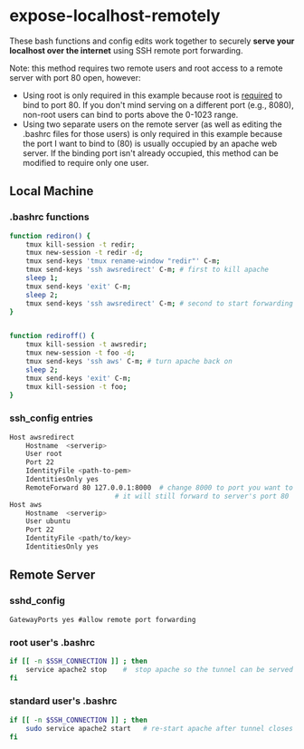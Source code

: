 # expose-localhost-remotely

These bash functions and config edits work together to securely
**serve your localhost over the internet**
using SSH remote port forwarding. 
 
Note: this method requires two remote users and root access to a remote server with port 80 open, however:
- Using root is only required in this example because root is 
[required](https://www.w3.org/Daemon/User/Installation/PrivilegedPorts.html)
to bind to port 80. If you don't mind serving on a different port (e.g., 8080), 
non-root users can bind to ports above the 0-1023 range. 
- Using two separate users on the remote server 
(as well as editing the .bashrc files for those users)
is only required in this example because the port I want to bind to (80)
is usually occupied by an apache web server. If the binding port isn't 
already occupied, this method can be modified to require only one user. 




## Local Machine  
### .bashrc functions
```bash
function rediron() {
	tmux kill-session -t redir;
	tmux new-session -t redir -d;
	tmux send-keys 'tmux rename-window "redir"' C-m; 
	tmux send-keys 'ssh awsredirect' C-m; # first to kill apache
	sleep 1;
	tmux send-keys 'exit' C-m; 
	sleep 2;
	tmux send-keys 'ssh awsredirect' C-m; # second to start forwarding
}


function rediroff() {
	tmux kill-session -t awsredir;
	tmux new-session -t foo -d;
	tmux send-keys 'ssh aws' C-m; # turn apache back on
	sleep 2;
	tmux send-keys 'exit' C-m;
	tmux kill-session -t foo;
}
```

### ssh_config entries
```bash
Host awsredirect
    Hostname  <serverip>
    User root
    Port 22
    IdentityFile <path-to-pem>
    IdentitiesOnly yes 
    RemoteForward 80 127.0.0.1:8000  # change 8000 to port you want to serve.
    			  	      # it will still forward to server's port 80                     
Host aws
    Hostname  <serverip>
    User ubuntu
    Port 22
    IdentityFile <path/to/key>
    IdentitiesOnly yes 
```



##  Remote Server
### sshd_config
`GatewayPorts yes #allow remote port forwarding`

### root user's .bashrc
```bash
if [[ -n $SSH_CONNECTION ]] ; then
	service apache2 stop    #  stop apache so the tunnel can be served on port 80
fi
```

### standard user's .bashrc
```bash
if [[ -n $SSH_CONNECTION ]] ; then
	sudo service apache2 start   # re-start apache after tunnel closes
fi
```




